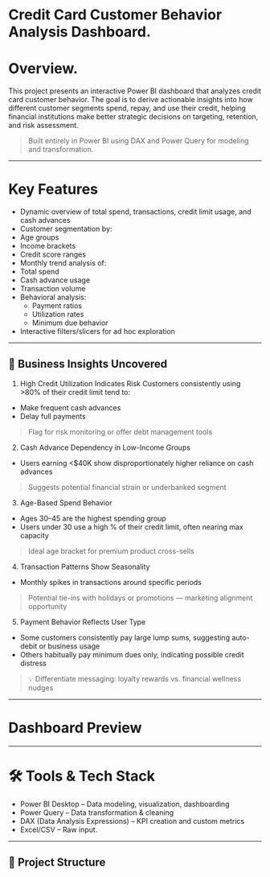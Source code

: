 # Credit Card Customer Behavior Analysis Dashboard. 

# Overview.

This project presents an interactive Power BI dashboard that analyzes credit card customer behavior. The goal is to derive actionable insights into how different customer segments spend, repay, and use their credit, helping financial institutions make better strategic decisions on targeting, retention, and risk assessment.

> Built entirely in Power BI using DAX and Power Query for modeling and transformation.

--------------------------------------------------------------------------------------------------------------------------------------------------------------------------------------------------------------------------------------------------

# Key Features

-  Dynamic overview of total spend, transactions, credit limit usage, and cash advances
-  Customer segmentation by:
  - Age groups
  - Income brackets
  - Credit score ranges
-  Monthly trend analysis of:
  - Total spend
  - Cash advance usage
  - Transaction volume
- Behavioral analysis:
  - Payment ratios
  - Utilization rates
  - Minimum due behavior
- Interactive filters/slicers for ad hoc exploration

--------------------------------------------------------------------------------------------------------------------------------------------------------------------------------------------------------------------------------------------------

## 🧠 Business Insights Uncovered

 1. High Credit Utilization Indicates Risk
Customers consistently using >80% of their credit limit tend to:
- Make frequent cash advances
- Delay full payments
>  Flag for risk monitoring or offer debt management tools


 2. Cash Advance Dependency in Low-Income Groups
- Users earning <$40K show disproportionately higher reliance on cash advances
> Suggests potential financial strain or underbanked segment


 3. Age-Based Spend Behavior
- Ages 30–45 are the highest spending group
- Users under 30 use a high % of their credit limit, often nearing max capacity
> Ideal age bracket for premium product cross-sells


 4. Transaction Patterns Show Seasonality
- Monthly spikes in transactions around specific periods
>  Potential tie-ins with holidays or promotions — marketing alignment opportunity


 5. Payment Behavior Reflects User Type
- Some customers consistently pay large lump sums, suggesting auto-debit or business usage
- Others habitually pay minimum dues only, indicating possible credit distress
> 💡 Differentiate messaging: loyalty rewards vs. financial wellness nudges
> 
-------------------------------------------------------------------------------------------------------------------------------------------------------------------------------------------------------------------------------------------------

# Dashboard Preview



--------------------------------------------------------------------------------------------------------------------------------------------------------------------------------------------------------------------------------------------------

# 🛠 Tools & Tech Stack

- Power BI Desktop – Data modeling, visualization, dashboarding
- Power Query – Data transformation & cleaning
- DAX (Data Analysis Expressions) – KPI creation and custom metrics
- Excel/CSV – Raw input.

---

## 📁 Project Structure


